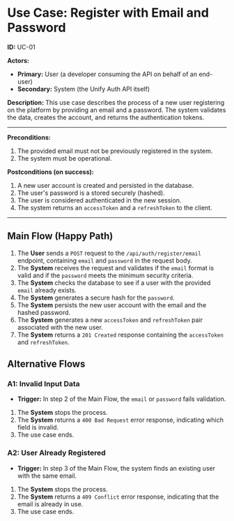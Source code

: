 # Use Case: Register with Email and Password

**ID:** UC-01

**Actors:**
*   **Primary:** User (a developer consuming the API on behalf of an end-user)
*   **Secondary:** System (the Unify Auth API itself)

**Description:**
This use case describes the process of a new user registering on the platform by providing an email and a password. The system validates the data, creates the account, and returns the authentication tokens.

---

**Preconditions:**
1.  The provided email must not be previously registered in the system.
2.  The system must be operational.

**Postconditions (on success):**
1.  A new user account is created and persisted in the database.
2.  The user's password is a stored securely (hashed).
3.  The user is considered authenticated in the new session.
4.  The system returns an `accessToken` and a `refreshToken` to the client.

---

## Main Flow (Happy Path)

1.  The **User** sends a `POST` request to the `/api/auth/register/email` endpoint, containing `email` and `password` in the request body.
2.  The **System** receives the request and validates if the `email` format is valid and if the `password` meets the minimum security criteria.
3.  The **System** checks the database to see if a user with the provided `email` already exists.
4.  The **System** generates a secure hash for the `password`.
5.  The **System** persists the new user account with the email and the hashed password.
6.  The **System** generates a new `accessToken` and `refreshToken` pair associated with the new user.
7.  The **System** returns a `201 Created` response containing the `accessToken` and `refreshToken`.

## Alternative Flows

### A1: Invalid Input Data

*   **Trigger:** In step 2 of the Main Flow, the `email` or `password` fails validation.
1.  The **System** stops the process.
2.  The **System** returns a `400 Bad Request` error response, indicating which field is invalid.
3.  The use case ends.

### A2: User Already Registered

*   **Trigger:** In step 3 of the Main Flow, the system finds an existing user with the same email.
1.  The **System** stops the process.
2.  The **System** returns a `409 Conflict` error response, indicating that the email is already in use.
3.  The use case ends.
